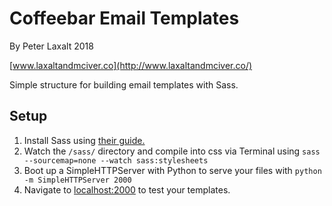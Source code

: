 # Coffeebar Email Templates
By Peter Laxalt 2018

[www.laxaltandmciver.co](http://www.laxaltandmciver.co/)

Simple structure for building email templates with Sass.

## Setup
1. Install Sass using [their guide.](http://sass-lang.com/install)
2. Watch the `/sass/` directory and compile into css via Terminal using `sass --sourcemap=none --watch sass:stylesheets`
3. Boot up a SimpleHTTPServer with Python to serve your files with ```python -m SimpleHTTPServer 2000```
4. Navigate to [localhost:2000](localhost:2000) to test your templates.
